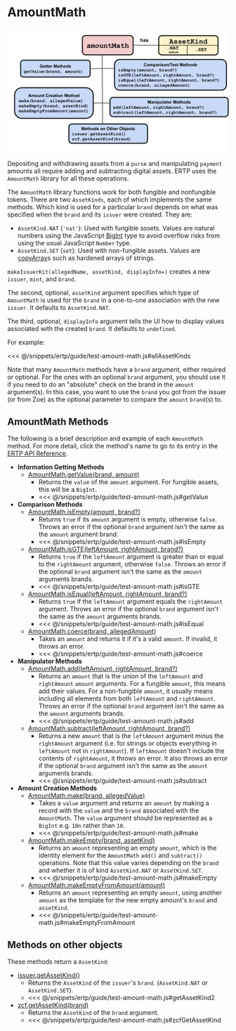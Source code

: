 # AmountMath

![AmountMath methods](./assets/amount-math.svg) 

Depositing and withdrawing assets from a
`purse` and manipulating `payment` amounts 
all require adding and subtracting digital assets.
ERTP uses the `AmountMath` library for all these operations. 

The `AmountMath` library functions work for both fungible and nonfungible tokens. 
There are two `AssetKinds`, each of which implements the same methods. Which kind is used 
for a particular `brand` depends on what was specified when the `brand` and 
its `issuer` were created. They are: 

- `AssetKind.NAT` (`'nat'`): Used with fungible assets. Values are natural numbers using the JavaScript  [BigInt](https://developer.mozilla.org/en-US/docs/Web/JavaScript/Reference/Global_Objects/BigInt) type to avoid overflow risks from using the usual JavaScript `Number` type.
- `AssetKind.SET` (`set`): Used with non-fungible assets. Values are [copyArray](/guides/js-programming/far.md#passstyleof-api)s such as hardened arrays of strings.

`makeIssuerKit(allegedName, assetKind, displayInfo=)` creates a new `issuer`,
`mint`, and `brand`. 

The second, optional, `assetKind` argument specifies which type 
of `AmountMath` is used for the `brand` in a one-to-one
association with the new `issuer`. It defaults to `AssetKind.NAT`. 

The third, optional, `displayInfo` argument tells the UI how to display 
values associated with the created `brand`. It defaults to `undefined`.

For example: 

<<< @/snippets/ertp/guide/test-amount-math.js#allAssetKinds

Note that many `AmountMath` methods have a `brand` argument, either required or
optional. For the ones with an optional `brand` argument, you should use it if
you need to do an "absolute" check on the brand in the `amount` argument(s).
In this case, you want to use the `brand` you got from the issuer (or from Zoe)
as the optional parameter to compare the `amount` `brand`(s) to. 

## AmountMath Methods
The following is a brief description and example of each `AmountMath` method. For
more detail, click the method's name to go to its entry in the [ERTP
API Reference](../api/).

- **Information Getting Methods**
  - [AmountMath.getValue(brand, amount)](../api/amount-math.md#amountmath-getvalue-brand-amount)
    - Returns the `value` of the `amount` argument. For fungible assets, this will be a `BigInt`.
    - <<< @/snippets/ertp/guide/test-amount-math.js#getValue
- **Comparison Methods**
  - [AmountMath.isEmpty(amount, brand?)](../api/amount-math.md#amountmath-isempty-amount-brand)
    - Returns `true` if its `amount` argument is empty, otherwise `false`.
      Throws an error if the optional `brand` argument isn't the same as the `amount` argument brand.
    - <<< @/snippets/ertp/guide/test-amount-math.js#isEmpty
  - [AmountMath.isGTE(leftAmount, rightAmount, brand?)](../api/amount-math.md#amountmath-isgte-leftamount-rightamount-brand)
    - Returns `true` if the `leftAmount` argument is greater than or equal
      to the `rightAmount` argument, otherwise `false`.
      Throws an error if the optional `brand` argument isn't the same as the `amount` arguments brands.
    - <<< @/snippets/ertp/guide/test-amount-math.js#isGTE
  - [AmountMath.isEqual(leftAmount, rightAmount, brand?)](../api/amount-math.md#amountmath-isequal-leftamount-rightamount-brand)
    - Returns `true` if the `leftAmount` argument equals the
      `rightAmount` argument. Throws an error if the optional `brand` argument isn't the same as the `amount` arguments brands.
    - <<< @/snippets/ertp/guide/test-amount-math.js#isEqual
  - [AmountMath.coerce(brand, allegedAmount)](../api/amount-math.md#amountmath-coerce-brand-allegedamount)
    - Takes an `amount` and returns it if it's a valid `amount`.
      If invalid, it throws an error.
    - <<< @/snippets/ertp/guide/test-amount-math.js#coerce
- **Manipulator Methods**
  - [AmountMath.add(leftAmount, rightAmount, brand?)](../api/amount-math.md#amountmath-add-leftamount-rightamount-brand)
    - Returns an `amount` that is the union of the `leftAmount` and `rightAmount`
      `amount` arguments. For a fungible `amount`, this means add their
      values.  For a non-fungible `amount`, it usually means
      including all elements from both `leftAmount` and `rightAmount`.
      Throws an error if the optional `brand` argument isn't the same as the `amount` arguments brands.
    - <<< @/snippets/ertp/guide/test-amount-math.js#add
  - [AmountMath.subtract(leftAmount, rightAmount, brand?)](../api/amount-math.md#amountmath-subtract-leftamount-rightamount-brand)
    - Returns a new `amount` that is the `leftAmount` argument minus
      the `rightAmount` argument  (i.e. for strings or objects
      everything in `leftAmount` not in `rightAmount`). If `leftAmount`
      doesn't include the contents of `rightAmount`, it throws an error. 
      It also throws an error if the optional `brand` argument isn't the 
      same as the `amount` arguments brands.
    - <<< @/snippets/ertp/guide/test-amount-math.js#subtract
- **Amount Creation Methods**
  - [AmountMath.make(brand, allegedValue)](../api/amount-math.md#amountmath-make-brand-allegedvalue)	
    - Takes a `value` argument and returns an `amount` by making a record
      with the `value` and the `brand` associated with the `AmountMath`. The `value`
      argument should be represented as a `BigInt` e.g. `10n` rather than `10`.
    - <<< @/snippets/ertp/guide/test-amount-math.js#make
  - [AmountMath.makeEmpty(brand, assetKind)](/ertp/api/amount-math.md#amountmath-makeempty-brand-assetkind)
    - Returns an `amount` representing an empty `amount`, which is the identity
      element for the `AmountMath` `add()` and `subtract()`
      operations. Note that this value varies depending on the
      `brand` and whether it is of kind `AssetKind.NAT` or `AssetKind.SET`.
    - <<< @/snippets/ertp/guide/test-amount-math.js#makeEmpty
  - [AmountMath.makeEmptyFromAmount(amount)](/ertp/api/amount-math.md#amountmath-makeemptyfromamount-amount)
    - Returns an `amount` representing an empty `amount`, using another `amount`
      as the template for the new empty amount's `brand` and `assetKind`.
    - <<< @/snippets/ertp/guide/test-amount-math.js#makeEmptyFromAmount
 
## Methods on other objects

These methods return a `AssetKind`: 
- [issuer.getAssetKind()](../api/issuer.md#issuer-getassetkind)
  - Returns the `AssetKind` of the `issuer`'s `brand`. (`AssetKind.NAT` or `AssetKind.SET`).
  - <<< @/snippets/ertp/guide/test-amount-math.js#getAssetKind2
- [zcf.getAssetKind(brand)](/zoe/api/zoe-contract-facet.md#zcf-getassetkind-brand)
  - Returns the `AssetKind` of the `brand` argument. 
  - <<< @/snippets/ertp/guide/test-amount-math.js#zcfGetAssetKind
